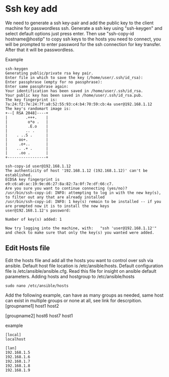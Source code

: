 

# Ssh key add 

We need to generate a ssh key-pair and add the public key to the client machine for passwordless ssh. Generate a ssh key using "ssh-keygen" and select default options just press enter. Then use "ssh-copy-id hostname@hostip" to copy ssh keys to the hosts you need to connect, you will be prompted to enter password for the ssh connection for key transfer. After that it will be passwordless.

Example

```
ssh-keygen
Generating public/private rsa key pair.
Enter file in which to save the key (/home/user/.ssh/id_rsa):
Enter passphrase (empty for no passphrase):
Enter same passphrase again:
Your identification has been saved in /home/user/.ssh/id_rsa.
Your public key has been saved in /home/user/.ssh/id_rsa.pub.
The key fingerprint is:
7a:24:f2:7e:24:7f:a8:52:55:93:c4:b4:70:59:cb:4a user@192.168.1.12
The key's randomart image is:
+--[ RSA 2048]----+
|        .+++.    |
|         o*o .   |
|         .E.o    |
|        .. .     |
|    . ..S .      |
|     oo+.        |
|     .o+..       |
|    .. .+ .      |
|     .oo .       |
+-----------------+

ssh-copy-id user@192.168.1.12
The authenticity of host '192.168.1.12 (192.168.1.12)' can't be established.
ECDSA key fingerprint is e9:c6:a0:ac:19:9e:d6:27:8a:82:7a:0f:7e:df:66:c7.
Are you sure you want to continue connecting (yes/no)? 
/usr/bin/ssh-copy-id: INFO: attempting to log in with the new key(s), to filter out any that are already installed
/usr/bin/ssh-copy-id: INFO: 1 key(s) remain to be installed -- if you are prompted now it is to install the new keys
user@192.168.1.12's password:

Number of key(s) added: 1

Now try logging into the machine, with:   "ssh 'user@192.168.1.12'"
and check to make sure that only the key(s) you wanted were added.

```

## Edit Hosts file

Edit the hosts file and add all the hosts you want to control over ssh via ansible. Default host file location is /etc/ansible/hosts.
Default configuration file is /etc/ansible/ansible.cfg. Read this file for insight on ansible default parameters.
Adding hosts and hostgroup to /etc/ansible/hosts


```
sudo nano /etc/ansible/hosts

```

Add the following example, can have as many groups as needed, same host can exist in  multiple groups or none at all, see link for descrpition.
[groupname1]
host1
host2

[groupname2]
host6
host7
host1


example
```
[local]
localhost

[lan]
192.168.1.5
192.168.1.6
192.168.1.7
192.168.1.8
192.168.1.9

```

